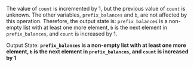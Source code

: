 The value of `count` is incremented by 1, but the previous value of `count` is unknown. The other variables, `prefix_balances` and `b`, are not affected by this operation. Therefore, the output state is: `prefix_balances` is a non-empty list with at least one more element, `b` is the next element in `prefix_balances`, and `count` is increased by 1.

Output State: **`prefix_balances` is a non-empty list with at least one more element, `b` is the next element in `prefix_balances`, and `count` is increased by 1**
